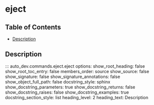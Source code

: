 # eject

## Table of Contents
- [Description](#description)


## Description
::: auto_dev.commands.eject.eject
    options:
      show_root_heading: false
      show_root_toc_entry: false
      members_order: source
      show_source: false
      show_signature: false
      show_signature_annotations: false
      show_object_full_path: false
      docstring_style: sphinx
      show_docstring_parameters: true
      show_docstring_returns: false
      show_docstring_raises: false
      show_docstring_examples: true
      docstring_section_style: list
      heading_level: 2
      heading_text: Description